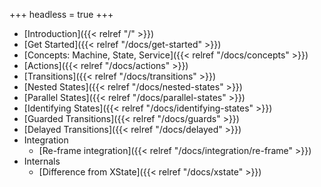 +++
headless = true
+++

- [Introduction]({{< relref "/" >}})
- [Get Started]({{< relref "/docs/get-started" >}})
- [Concepts: Machine, State, Service]({{< relref "/docs/concepts" >}})
- [Actions]({{< relref "/docs/actions" >}})
- [Transitions]({{< relref "/docs/transitions" >}})
- [Nested States]({{< relref "/docs/nested-states" >}})
- [Parallel States]({{< relref "/docs/parallel-states" >}})
- [Identifying States]({{< relref "/docs/identifying-states" >}})
- [Guarded Transitions]({{< relref "/docs/guards" >}})
- [Delayed Transitions]({{< relref "/docs/delayed" >}})
- Integration
  - [Re-frame integration]({{< relref "/docs/integration/re-frame" >}})
- Internals
  - [Difference from XState]({{< relref "/docs/xstate" >}})
